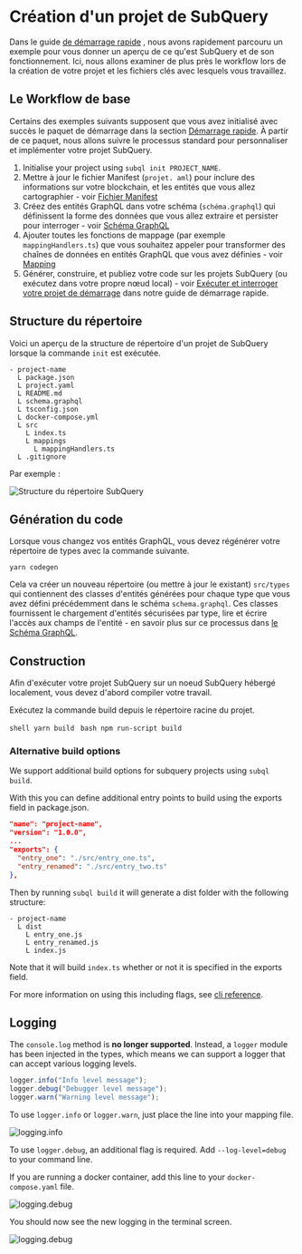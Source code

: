 # Création d'un projet de SubQuery

Dans le guide [de démarrage rapide](/quickstart/quickstart.md) , nous avons rapidement parcouru un exemple pour vous donner un aperçu de ce qu'est SubQuery et de son fonctionnement. Ici, nous allons examiner de plus près le workflow lors de la création de votre projet et les fichiers clés avec lesquels vous travaillez.

## Le Workflow de base

Certains des exemples suivants supposent que vous avez initialisé avec succès le paquet de démarrage dans la section [Démarrage rapide](../quickstart/quickstart.md). À partir de ce paquet, nous allons suivre le processus standard pour personnaliser et implémenter votre projet SubQuery.

1. Initialise your project using `subql init PROJECT_NAME`.
2. Mettre à jour le fichier Manifest (`projet. aml`) pour inclure des informations sur votre blockchain, et les entités que vous allez cartographier - voir [Fichier Manifest](./manifest.md)
3. Créez des entités GraphQL dans votre schéma (`schéma.graphql`) qui définissent la forme des données que vous allez extraire et persister pour interroger - voir [Schéma GraphQL](./graphql.md)
4. Ajouter toutes les fonctions de mappage (par exemple `mappingHandlers.ts`) que vous souhaitez appeler pour transformer des chaînes de données en entités GraphQL que vous avez définies - voir [Mapping](./mapping.md)
5. Générer, construire, et publiez votre code sur les projets SubQuery (ou exécutez dans votre propre nœud local) - voir [Exécuter et interroger votre projet de démarrage](./quickstart.md#running-and-querying-your-starter-project) dans notre guide de démarrage rapide.

## Structure du répertoire

Voici un aperçu de la structure de répertoire d'un projet de SubQuery lorsque la commande `init` est exécutée.

```
- project-name
  L package.json
  L project.yaml
  L README.md
  L schema.graphql
  L tsconfig.json
  L docker-compose.yml
  L src
    L index.ts
    L mappings
      L mappingHandlers.ts
  L .gitignore
```

Par exemple :

![Structure du répertoire SubQuery](/assets/img/subQuery_directory_stucture.png)

## Génération du code

Lorsque vous changez vos entités GraphQL, vous devez régénérer votre répertoire de types avec la commande suivante.

```
yarn codegen
```

Cela va créer un nouveau répertoire (ou mettre à jour le existant) `src/types` qui contiennent des classes d'entités générées pour chaque type que vous avez défini précédemment dans le schéma `schema.graphql`. Ces classes fournissent le chargement d'entités sécurisées par type, lire et écrire l'accès aux champs de l'entité - en savoir plus sur ce processus dans [le Schéma GraphQL](./graphql.md).

## Construction

Afin d'exécuter votre projet SubQuery sur un noeud SubQuery hébergé localement, vous devez d'abord compiler votre travail.

Exécutez la commande build depuis le répertoire racine du projet.

<CodeGroup> <CodeGroupItem title="YARN" active> `shell yarn build ` </CodeGroupItem>
<CodeGroupItem title="NPM"> `bash npm run-script build ` </CodeGroupItem> </CodeGroup>

### Alternative build options

We support additional build options for subquery projects using `subql build`.

With this you can define additional entry points to build using the exports field in package.json.

```json
"name": "project-name",
"version": "1.0.0",
...
"exports": {
  "entry_one": "./src/entry_one.ts",
  "entry_renamed": "./src/entry_two.ts"
},
```

Then by running `subql build` it will generate a dist folder with the following structure:

```
- project-name
  L dist
    L entry_one.js
    L entry_renamed.js
    L index.js
```

Note that it will build `index.ts` whether or not it is specified in the exports field.

For more information on using this including flags, see [cli reference](https://doc.subquery.network/run_publish/references/#build).

## Logging

The `console.log` method is **no longer supported**. Instead, a `logger` module has been injected in the types, which means we can support a logger that can accept various logging levels.

```typescript
logger.info("Info level message");
logger.debug("Debugger level message");
logger.warn("Warning level message");
```

To use `logger.info` or `logger.warn`, just place the line into your mapping file.

![logging.info](/assets/img/logging_info.png)

To use `logger.debug`, an additional flag is required. Add `--log-level=debug` to your command line.

If you are running a docker container, add this line to your `docker-compose.yaml` file.

![logging.debug](/assets/img/logging_debug.png)

You should now see the new logging in the terminal screen.

![logging.debug](/assets/img/subquery_logging.png)
